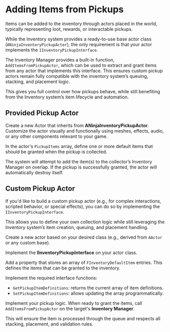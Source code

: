 # Adding Items from Pickups
<primary-label ref="inventory"/>

Items can be added to the inventory through actors placed in the world, typically representing loot, rewards, or
interactable pickups.

While the Inventory system provides a ready-to-use base actor class (`ANinjaInventoryPickupActor`), the only requirement
is that your actor implements the `IInventoryPickupInterface`.

The Inventory Manager provides a built-in function, <code>AddItemsFromPickupActor</code>, which can be used to extract
and grant items from any actor that implements this interface. This ensures custom pickup actors remain fully compatible
with the inventory system’s queuing, stacking, and placement logic.

This gives you full control over how pickups behave, while still benefiting from the Inventory system’s item lifecycle
and automation.

## Provided Pickup Actor

<procedure title="Adding Items from a Pickup Actor" collapsible="true" default-state="expanded">
    <step>Create a new Actor that inherits from <b>ANinjaInventoryPickupActor</b>.</step>
    <step>Customize the actor visually and functionally using meshes, effects, audio, or any other components relevant to your game.</step>
    <step>
        <p>In the actor's <code>PickupItems</code> array, define one or more default items that should be granted when the pickup is collected.</p>
        <note>
            The system will attempt to add the item(s) to the collector’s Inventory Manager on overlap.
            If the pickup is successfully granted, the actor will automatically destroy itself.
        </note>
    </step>
</procedure>

## Custom Pickup Actor
<secondary-label ref="advanced"/>

If you'd like to build a custom pickup actor (e.g., for complex interactions, scripted behavior, or special effects), you
can do so by implementing the <code>IInventoryPickupInterface</code>.

This allows you to define your own collection logic while still leveraging the Inventory system’s item creation, queuing,
and placement handling.

<procedure title="Implementing a Custom Pickup Actor" collapsible="true" default-state="expanded"> 
    <step> 
        <p>Create a new actor based on your desired class (e.g., derived from <code>AActor</code> or any custom base).</p>
    </step> 
    <step>
        <p>Implement the <b>IInventoryPickupInterface</b> on your actor class.</p>
    </step> 
    <step>
        <p>Add a property that stores an array of <code>FInventoryDefaultItem</code> entries. This defines the items that can be granted to the inventory.</p> 
    </step> 
    <step> 
        <p>Implement the required interface functions:</p> 
        <ul> 
            <li><code>GetPickupItemDefinitions</code>: returns the current array of item definitions.</li> 
            <li><code>SetPickupItemDefinitions</code>: allows updating the array programmatically.</li> 
        </ul>
    </step>
    <step>
        <p>Implement your pickup logic. When ready to grant the items, call <code>AddItemsFromPickupActor</code> on the target's <b>Inventory Manager</b>.</p>
        <note>
            This will ensure the item is processed through the queue and respects all stacking, placement, and validation rules.
        </note>
    </step>
</procedure>
